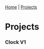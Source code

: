 [Home](https://caganalpturhan.github.io/README) | [Projects](https://caganalpturhan.github.io/projects)

# Projects
### Clock V1
